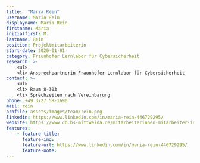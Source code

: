 ```yaml
---
title:  "Maria Rein"
username: Maria Rein
displayname: Maria Rein
firstname: Maria
initialfirst: M.
lastname: Rein
position: Projektmitarbeiterin
start-date: 2020-01-01
category: Fraunhofer Lernlabor für Cybersicherheit
research: >- 
    <ul>
    <li> Ansprechpartnerin Fraunhofer Lernlabor für Cybersicherheit
contact: >-
    <ul>
    <li> Raum 8-303
    <li> Sprechzeiten nach Vereinbarung
phone: +49 3727 58-1690
mail: rein
profile: assets/images/team/rein.png
linkedin: https://www.linkedin.com/in/maria-rein-446729295/
website: https://www.cb.hs-mittweida.de/mitarbeiterinnen-mitarbeiter-in-ihren-fachgruppen/rein-maria/
features:
    - feature-title: 
      feature-img: 
      feature-url: https://www.linkedin.com/in/maria-rein-446729295/
      feature-note: 
---
```

